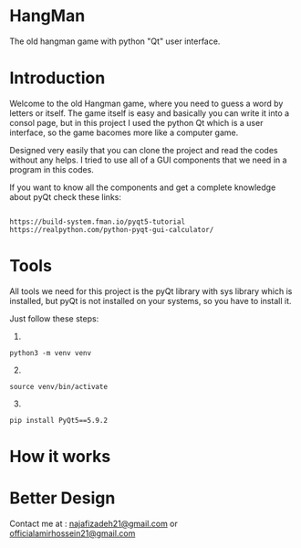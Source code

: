 # HangMan
The old hangman game with python "Qt" user interface.

# Introduction
Welcome to the old Hangman game, where you need to guess a word by letters or itself.
The game itself is easy and basically you can write it into a consol page, but
in this project I used the python Qt which is a user interface, so the game bacomes more
like a computer game.

Designed very easily that you can clone the project and read the codes without any helps.
I tried to use all of a GUI components that we need in a program in this codes.

If you want to know all the components and get a complete knowledge about pyQt check these links:
```

https://build-system.fman.io/pyqt5-tutorial
https://realpython.com/python-pyqt-gui-calculator/

```

# Tools
All tools we need for this project is the pyQt library with sys library which is installed, but pyQt
is not installed on your systems, so you have to install it.

Just follow these steps:

1.
```
python3 -m venv venv 
```
2.
```
source venv/bin/activate
```
3.
```
pip install PyQt5==5.9.2
```

# How it works

# Better Design

Contact me at : najafizadeh21@gmail.com or officialamirhossein21@gmail.com
